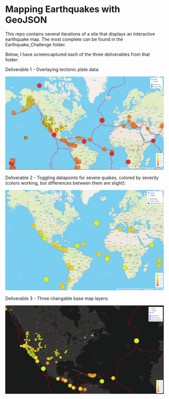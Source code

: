 # Mapping Earthquakes with GeoJSON
This repo contains several iterations of a site that displays an interactive earthquake map. The most complete can be found in the Earthquake_Challenge folder.

Below, I have screencaptured each of the three deliverables from that folder:

Deliverable 1 - Overlaying tectonic plate data:

![](Resources/Deliverable_1.png)

Deliverable 2 - Toggling datapoints for severe quakes, colored by severity (colors working, but differences between them are slight):

![](Resources/Deliverable_2.png)

Deliverable 3 - Three changable base map layers:

![](Resources/Deliverable_3.png)